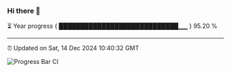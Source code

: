 ### Hi there 👋

⏳ Year progress { ████████████████████████████▁▁ } 95.20 %

---

⏰ Updated on Sat, 14 Dec 2024 10:40:32 GMT

![Progress Bar CI](https://github.com/IshwaranRudhara/GIT-ACTION/workflows/Progress%20Bar%20CI/badge.svg)
